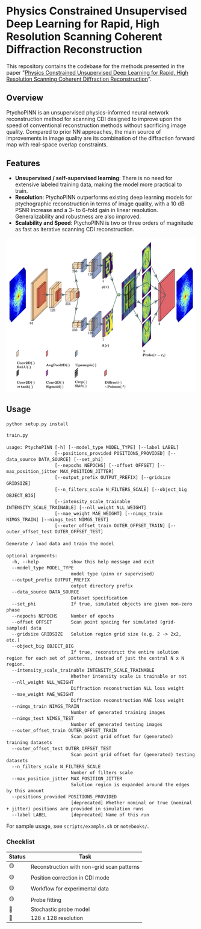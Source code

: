 # Physics Constrained Unsupervised Deep Learning for Rapid, High Resolution Scanning Coherent Diffraction Reconstruction

This repository contains the codebase for the methods presented in the paper "[Physics Constrained Unsupervised Deep Learning for Rapid, High Resolution Scanning Coherent Diffraction Reconstruction](https://arxiv.org/pdf/2306.11014.pdf)". 

## Overview
PtychoPINN is an unsupervised physics-informed neural network reconstruction method for scanning CDI designed to improve upon the speed of conventional reconstruction methods without sacrificing image quality. Compared to prior NN approaches, the main source of improvements in image quality are its combination of the diffraction forward map with real-space overlap constraints.

## Features
- **Unsupervised / self-supervised learning**: There is no need for extensive labeled training data, making the model more practical to train.
- **Resolution**: PtychoPINN outperforms existing deep learning models for ptychographic reconstruction in terms of image quality, with a 10 dB PSNR increase and a 3- to 6-fold gain in linear resolution. Generalizability and robustness are also improved.
- **Scalability and Speed**: PtychoPINN is two or three orders of magnitude as fast as iterative scanning CDI reconstruction.

![Architecture diagram](diagram/lett.png)
<!---
*Fig. 1: Caption for the figure.*
 -->


## Usage
`python setup.py install`

```
train.py

usage: PtychoPINN [-h] [--model_type MODEL_TYPE] [--label LABEL]
                  [--positions_provided POSITIONS_PROVIDED] [--data_source DATA_SOURCE] [--set_phi]
                  [--nepochs NEPOCHS] [--offset OFFSET] [--max_position_jitter MAX_POSITION_JITTER]
                  [--output_prefix OUTPUT_PREFIX] [--gridsize GRIDSIZE]
                  [--n_filters_scale N_FILTERS_SCALE] [--object_big OBJECT_BIG]
                  [--intensity_scale_trainable INTENSITY_SCALE_TRAINABLE] [--nll_weight NLL_WEIGHT]
                  [--mae_weight MAE_WEIGHT] [--nimgs_train NIMGS_TRAIN] [--nimgs_test NIMGS_TEST]
                  [--outer_offset_train OUTER_OFFSET_TRAIN] [--outer_offset_test OUTER_OFFSET_TEST]

Generate / load data and train the model

optional arguments:
  -h, --help            show this help message and exit
  --model_type MODEL_TYPE
                        model type (pinn or supervised)
  --output_prefix OUTPUT_PREFIX
                        output directory prefix
  --data_source DATA_SOURCE
                        Dataset specification
  --set_phi             If true, simulated objects are given non-zero phase
  --nepochs NEPOCHS     Number of epochs
  --offset OFFSET       Scan point spacing for simulated (grid-sampled) data
  --gridsize GRIDSIZE   Solution region grid size (e.g. 2 -> 2x2, etc.)
  --object_big OBJECT_BIG
                        If true, reconstruct the entire solution region for each set of patterns, instead of just the central N x N region.
  --intensity_scale_trainable INTENSITY_SCALE_TRAINABLE
                        Whether intensity scale is trainable or not
  --nll_weight NLL_WEIGHT
                        Diffraction reconstruction NLL loss weight
  --mae_weight MAE_WEIGHT
                        Diffraction reconstruction MAE loss weight
  --nimgs_train NIMGS_TRAIN
                        Number of generated training images
  --nimgs_test NIMGS_TEST
                        Number of generated testing images
  --outer_offset_train OUTER_OFFSET_TRAIN
                        Scan point grid offset for (generated) training datasets
  --outer_offset_test OUTER_OFFSET_TEST
                        Scan point grid offset for (generated) testing datasets
  --n_filters_scale N_FILTERS_SCALE
                        Number of filters scale
  --max_position_jitter MAX_POSITION_JITTER
                        Solution region is expanded around the edges by this amount
  --positions_provided POSITIONS_PROVIDED
                        [deprecated] Whether nominal or true (nominal + jitter) positions are provided in simulation runs
  --label LABEL         [deprecated] Name of this run
```

For sample usage, see `scripts/example.sh` or `notebooks/`.

### Checklist
| Status | Task |
|--------|------|
| 🟡 | Reconstruction with non-grid scan patterns |
| 🟡 | Position correction in CDI mode |
| 🟡 | Workflow for experimental data |
| 🟡 | Probe fitting |
| 🔴 | Stochastic probe model |
| 🔴 | 128 x 128 resolution |

<!-- 
* subpixel convolution (Depth-to-space)
* make the model robust to arbitrary scaling/incorrect normalization of the diffracted intensity
* other ideas: fft based loss, gradient loss, vq-vae https://www.tensorflow.org/tutorials/generative/style_transfer#define_content_and_style_representations
* probe-based vs reconstruction-based support?

* Fully Convolutional Networks for Semantic Segmentation, explore and discuss. Make a slide explaining the idea.
* Try MC Dropout https://arxiv.org/pdf/1511.02680.pdf
* read deep ensembles https://arxiv.org/pdf/1612.01474.pdf

* hard constraint on diffraction norm using projection, consider tf.keras.constraints.MinMaxNorm
* stochastic probe
* probe symmetry consequences
* add an object normalization layer that uses the L2 norm
* how do super resolution models handle high resolutions?
* shift invariance
* grid permutation
* fourier ring correlation

* characterize robustness impact of Poisson likelihood vs. MAE
 -->

